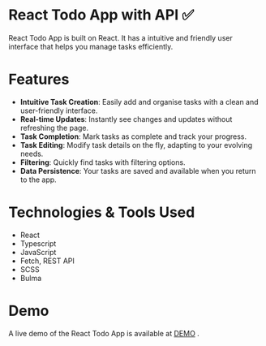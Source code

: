 # React Todo App with API ✅
React Todo App is built on React. It has a intuitive and friendly user interface that helps you manage tasks efficiently.

# Features
- <strong>Intuitive Task Creation</strong>: Easily add and organise tasks with a clean and user-friendly interface.
- <strong>Real-time Updates</strong>: Instantly see changes and updates without refreshing the page.
- <strong>Task Completion</strong>: Mark tasks as complete and track your progress.
- <strong>Task Editing</strong>: Modify task details on the fly, adapting to your evolving needs.
- <strong>Filtering</strong>: Quickly find tasks with filtering options.
- <strong>Data Persistence</strong>: Your tasks are saved and available when you return to the app.

# Technologies & Tools Used
- React
- Typescript
- JavaScript
- Fetch, REST API
- SCSS
- Bulma


# Demo
A live demo of the React Todo App is available at [DEMO](https://kbekher.github.io/react-todo-app/) .
